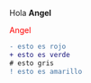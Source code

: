 
Hola **Angel**

<span style="color:red">Angel</span>



```diff
- esto es rojo
+ esto es verde
# esto gris
! esto es amarillo
```
